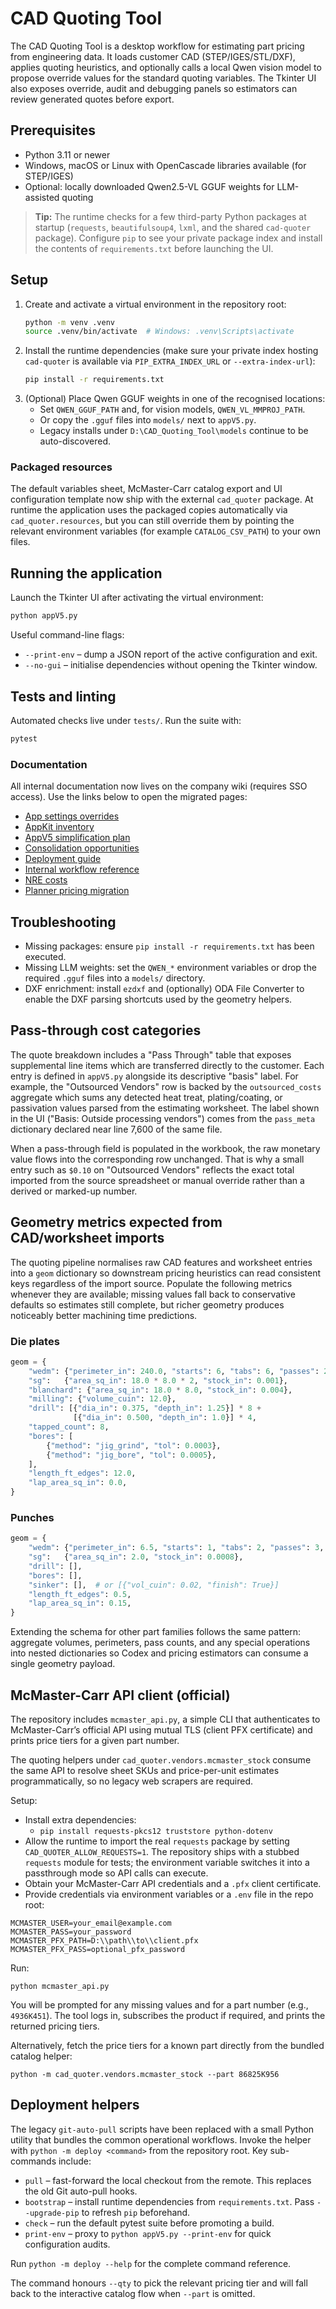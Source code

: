 # CAD Quoting Tool

The CAD Quoting Tool is a desktop workflow for estimating part pricing from
engineering data.  It loads customer CAD (STEP/IGES/STL/DXF), applies quoting
heuristics, and optionally calls a local Qwen vision model to propose override
values for the standard quoting variables.  The Tkinter UI also exposes
override, audit and debugging panels so estimators can review generated quotes
before export.

## Prerequisites

* Python 3.11 or newer
* Windows, macOS or Linux with OpenCascade libraries available (for STEP/IGES)
* Optional: locally downloaded Qwen2.5-VL GGUF weights for LLM-assisted quoting

> **Tip:** The runtime checks for a few third-party Python packages at startup
> (`requests`, `beautifulsoup4`, `lxml`, and the shared `cad-quoter` package).
> Configure `pip` to see your private package index and install the contents of
> `requirements.txt` before launching the UI.

## Setup

1. Create and activate a virtual environment in the repository root:
   ```bash
   python -m venv .venv
   source .venv/bin/activate  # Windows: .venv\Scripts\activate
   ```
2. Install the runtime dependencies (make sure your private index hosting
   `cad-quoter` is available via `PIP_EXTRA_INDEX_URL` or `--extra-index-url`):
   ```bash
   pip install -r requirements.txt
   ```
3. (Optional) Place Qwen GGUF weights in one of the recognised locations:
   * Set `QWEN_GGUF_PATH` and, for vision models, `QWEN_VL_MMPROJ_PATH`.
   * Or copy the `.gguf` files into `models/` next to `appV5.py`.
   * Legacy installs under `D:\CAD_Quoting_Tool\models` continue to be
     auto-discovered.

### Packaged resources

The default variables sheet, McMaster-Carr catalog export and UI configuration
template now ship with the external `cad_quoter` package. At runtime the
application uses the packaged copies automatically via
`cad_quoter.resources`, but you can still override them by pointing the
relevant environment variables (for example `CATALOG_CSV_PATH`) to your own
files.

## Running the application

Launch the Tkinter UI after activating the virtual environment:

```bash
python appV5.py
```

Useful command-line flags:

* `--print-env` – dump a JSON report of the active configuration and exit.
* `--no-gui` – initialise dependencies without opening the Tkinter window.

## Tests and linting

Automated checks live under `tests/`.  Run the suite with:

```bash
pytest
```

### Documentation

All internal documentation now lives on the company wiki (requires SSO
access).  Use the links below to open the migrated pages:

* [App settings overrides](https://wiki.company.com/display/CAD/CAD+Quoting+Tool+-+App+Settings+Overrides)
* [AppKit inventory](https://wiki.company.com/display/CAD/CAD+Quoting+Tool+-+AppKit+Inventory)
* [AppV5 simplification plan](https://wiki.company.com/display/CAD/CAD+Quoting+Tool+-+AppV5+Simplification+Plan)
* [Consolidation opportunities](https://wiki.company.com/display/CAD/CAD+Quoting+Tool+-+Consolidation+Opportunities)
* [Deployment guide](https://wiki.company.com/display/CAD/CAD+Quoting+Tool+-+Deployment+Guide)
* [Internal workflow reference](https://wiki.company.com/display/CAD/CAD+Quoting+Tool+-+Internal+Workflow+Reference)
* [NRE costs](https://wiki.company.com/display/CAD/CAD+Quoting+Tool+-+NRE+Costs)
* [Planner pricing migration](https://wiki.company.com/display/CAD/CAD+Quoting+Tool+-+Planner+Pricing+Migration)

## Troubleshooting

* Missing packages: ensure `pip install -r requirements.txt` has been executed.
* Missing LLM weights: set the `QWEN_*` environment variables or drop the
  required `.gguf` files into a `models/` directory.
* DXF enrichment: install `ezdxf` and (optionally) ODA File Converter to enable
  the DXF parsing shortcuts used by the geometry helpers.

## Pass-through cost categories

The quote breakdown includes a "Pass Through" table that exposes supplemental
line items which are transferred directly to the customer.  Each entry is
defined in `appV5.py` alongside its descriptive "basis" label.  For example, the
"Outsourced Vendors" row is backed by the `outsourced_costs` aggregate which
sums any detected heat treat, plating/coating, or passivation values parsed from
the estimating worksheet.  The label shown in the UI ("Basis: Outside processing
vendors") comes from the `pass_meta` dictionary declared near line 7,600 of the
same file.

When a pass-through field is populated in the workbook, the raw monetary value
flows into the corresponding row unchanged.  That is why a small entry such as
`$0.10` on "Outsourced Vendors" reflects the exact total imported from the
source spreadsheet or manual override rather than a derived or marked-up number.

## Geometry metrics expected from CAD/worksheet imports

The quoting pipeline normalises raw CAD features and worksheet entries into a
`geom` dictionary so downstream pricing heuristics can read consistent keys
regardless of the import source.  Populate the following metrics whenever they
are available; missing values fall back to conservative defaults so estimates
still complete, but richer geometry produces noticeably better machining time
predictions.

### Die plates

```python
geom = {
    "wedm": {"perimeter_in": 240.0, "starts": 6, "tabs": 6, "passes": 2, "wire_in": 0.010},
    "sg":   {"area_sq_in": 18.0 * 8.0 * 2, "stock_in": 0.001},           # both faces
    "blanchard": {"area_sq_in": 18.0 * 8.0, "stock_in": 0.004},
    "milling": {"volume_cuin": 12.0},                                   # pocket volume
    "drill": [{"dia_in": 0.375, "depth_in": 1.25}] * 8 +
              [{"dia_in": 0.500, "depth_in": 1.0}] * 4,
    "tapped_count": 8,
    "bores": [
        {"method": "jig_grind", "tol": 0.0003},
        {"method": "jig_bore", "tol": 0.0005},
    ],
    "length_ft_edges": 12.0,
    "lap_area_sq_in": 0.0,
}
```

### Punches

```python
geom = {
    "wedm": {"perimeter_in": 6.5, "starts": 1, "tabs": 2, "passes": 3, "wire_in": 0.008},
    "sg":   {"area_sq_in": 2.0, "stock_in": 0.0008},
    "drill": [],
    "bores": [],
    "sinker": [],  # or [{"vol_cuin": 0.02, "finish": True}]
    "length_ft_edges": 0.5,
    "lap_area_sq_in": 0.15,
}
```

Extending the schema for other part families follows the same pattern: aggregate
volumes, perimeters, pass counts, and any special operations into nested
dictionaries so Codex and pricing estimators can consume a single geometry
payload.

## McMaster-Carr API client (official)

The repository includes `mcmaster_api.py`, a simple CLI that authenticates to
McMaster-Carr’s official API using mutual TLS (client PFX certificate) and
prints price tiers for a given part number.

The quoting helpers under `cad_quoter.vendors.mcmaster_stock` consume the same
API to resolve sheet SKUs and price-per-unit estimates programmatically, so no
legacy web scrapers are required.

Setup:

- Install extra dependencies:
  - `pip install requests-pkcs12 truststore python-dotenv`
- Allow the runtime to import the real `requests` package by setting
  `CAD_QUOTER_ALLOW_REQUESTS=1`.  The repository ships with a stubbed
  `requests` module for tests; the environment variable switches it into a
  passthrough mode so API calls can execute.
- Obtain your McMaster-Carr API credentials and a `.pfx` client certificate.
- Provide credentials via environment variables or a `.env` file in the repo
  root:

```
MCMASTER_USER=your_email@example.com
MCMASTER_PASS=your_password
MCMASTER_PFX_PATH=D:\\path\\to\\client.pfx
MCMASTER_PFX_PASS=optional_pfx_password
```

Run:

```
python mcmaster_api.py
```

You will be prompted for any missing values and for a part number (e.g.,
`4936K451`). The tool logs in, subscribes the product if required, and prints
the returned pricing tiers.

Alternatively, fetch the price tiers for a known part directly from the bundled
catalog helper:

```
python -m cad_quoter.vendors.mcmaster_stock --part 86825K956
```

## Deployment helpers

The legacy `git-auto-pull` scripts have been replaced with a small Python
utility that bundles the common operational workflows.  Invoke the helper with
`python -m deploy <command>` from the repository root.  Key sub-commands
include:

* `pull` – fast-forward the local checkout from the remote.  This replaces the
  old Git auto-pull hooks.
* `bootstrap` – install runtime dependencies from `requirements.txt`.  Pass
  `--upgrade-pip` to refresh `pip` beforehand.
* `check` – run the default pytest suite before promoting a build.
* `print-env` – proxy to `python appV5.py --print-env` for quick configuration
  audits.

Run `python -m deploy --help` for the complete command reference.

The command honours `--qty` to pick the relevant pricing tier and will fall
back to the interactive catalog flow when `--part` is omitted.
